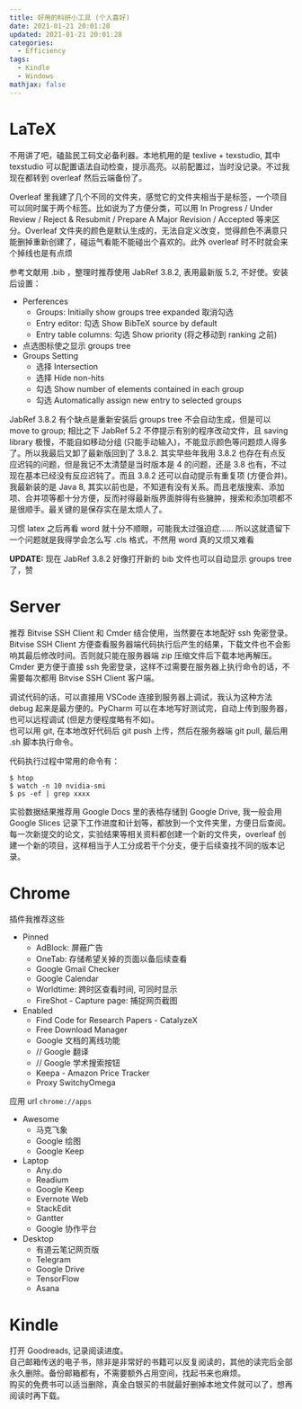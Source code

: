 ```yaml
---
title: 好用的科研小工具 (个人喜好)
date: 2021-01-21 20:01:28
updated: 2021-01-21 20:01:28
categories:
  - Efficiency
tags:
  - Kindle
  - Windows
mathjax: false
---
```


<!--
极简之梦中情“屋”
tags: Life,
tags: iOS, Windows

2021/1/31 17:04pm Sun, Productivity
-->
<!-- Servers, tag -->


# LaTeX

不用讲了吧，磕盐民工码文必备利器。本地机用的是 texlive + texstudio, 其中 texstudio 可以配置语法自动检查，提示高亮。以前配置过，当时没记录。不过我现在都转到 overleaf 然后云端备份了。  

Overleaf 里我建了几个不同的文件夹，感觉它的文件夹相当于是标签，一个项目可以同时属于两个标签。比如说为了方便分类，可以用 In Progress / Under Review / Reject & Resubmit / Prepare A Major Revision / Accepted 等来区分。Overleaf 文件夹的颜色是默认生成的，无法自定义改变，觉得颜色不满意只能删掉重新创建了，碰运气看能不能碰出个喜欢的。此外 overleaf 时不时就会来个掉线也是有点烦

参考文献用 .bib ，整理时推荐使用 JabRef 3.8.2, 表用最新版 5.2, 不好使。安装后设置：
- Perferences
  - Groups: Initially show groups tree expanded 取消勾选
  - Entry editor: 勾选 Show BibTeX source by default
  - Entry table columns: 勾选 Show priority (将之移动到 ranking 之前)
- 点选图标使之显示 groups tree
- Groups Setting
  - 选择 Intersection
  - 选择 Hide non-hits
  - 勾选 Show number of elements contained in each group
  - 勾选 Automatically assign new entry to selected groups

JabRef 3.8.2 有个缺点是重新安装后 groups tree 不会自动生成，但是可以 move to group; 相比之下 JabRef 5.2 不停提示有别的程序改动文件，且 saving library 极慢，不能自如移动分组 (只能手动输入)，不能显示颜色等问题烦人得多了。所以我最后又卸了最新版回到了 3.8.2. 其实早些年我用 3.8.2 也存在有点反应迟钝的问题，但是我记不太清楚是当时版本是 4 的问题，还是 3.8 也有，不过现在基本已经没有反应迟钝了。而且 3.8.2 还可以自动提示有重复项 (方便合并)。我最新装的是 Java 8, 其实以前也是，不知道有没有关系。而且老版搜索、添加项、合并项等都十分方便，反而衬得最新版界面胖得有些臃肿，搜索和添加项都不是很顺手。最关键的是保存实在是太烦人了。

习惯 latex 之后再看 word 就十分不顺眼，可能我太过强迫症…… 所以这就遗留下一个问题就是我得学会怎么写 .cls 格式，不然用 word 真的又烦又难看

**UPDATE:** <!-- 2021/5/13 19:18pm Thu 棒/赞 -->
现在 JabRef 3.8.2 好像打开新的 bib 文件也可以自动显示 groups tree 了，赞


# Server

推荐 Bitvise SSH Client 和 Cmder 结合使用，当然要在本地配好 ssh 免密登录。  
Bitvise SSH Client 方便查看服务器端代码执行后产生的结果，下载文件也不会影响其最后修改时间。否则就只能在服务器端 zip 压缩文件后下载本地再解压。  
Cmder 更方便于直接 ssh 免密登录，这样不过需要在服务器上执行命令的话，不需要每次都用 Bitvise SSH Client 客户端。

调试代码的话，可以直接用 VSCode 连接到服务器上调试，我认为这种方法 debug 起来是最方便的。PyCharm 可以在本地写好测试完，自动上传到服务器，也可以远程调试 (但是方便程度略有不如)。  
也可以用 git, 在本地改好代码后 git push 上传，然后在服务器端 git pull, 最后用 .sh 脚本执行命令。

代码执行过程中常用的命令有：
```shell
$ htop
$ watch -n 10 nvidia-smi
$ ps -ef | grep xxxx
```

实验数据结果推荐用 Google Docs 里的表格存储到 Google Drive, 我一般会用 Google Slices 记录下工作进度和计划等，都放到一个文件夹里，方便日后查阅。  
每一次新提交的论文，实验结果等相关资料都创建一个新的文件夹，overleaf 创建一个新的项目，这样相当于人工分成若干个分支，便于后续查找不同的版本记录。


# Chrome

插件我推荐这些
- Pinned
  - AdBlock: 屏蔽广告
  - OneTab: 存储希望关掉的页面以备后续查看
  - Google Gmail Checker
  - Google Calendar
  - Worldtime: 跨时区查看时间, 可同时显示
  - FireShot - Capture page: 捕捉网页截图
- Enabled
  - Find Code for Research Papers - CatalyzeX
  - Free Download Manager
  - Google 文档的离线功能
  - // Google 翻译
  - // Google 学术搜索按钮
  - Keepa - Amazon Price Tracker
  - Proxy SwitchyOmega

应用 url `chrome://apps`
- Awesome
  - 马克飞象
  - Google 绘图
  - Google Keep
- Laptop
  - Any.do
  - Readium
  - Google Keep
  - Evernote Web
  - StackEdit
  - Gantter
  - Google 协作平台
- Desktop
  - 有道云笔记网页版
  - Telegram
  - Google Drive
  - TensorFlow
  - Asana


# Kindle

打开 Goodreads, 记录阅读进度。  
自己邮箱传送的电子书，除非是非常好的书籍可以反复阅读的，其他的读完后全部永久删除。备份邮箱都有，不需要额外占用空间，找起书来也麻烦。  
购买的免费书可以适当删除，真金白银买的书就最好删掉本地文件就可以了，想再阅读时再下载。
